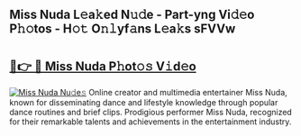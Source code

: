 ## Miss Nuda L𝚎a𝚔ed N𝚞𝚍e - Part-yng Vi𝚍𝚎o P𝚑𝚘tos - H𝚘𝚝 O𝚗𝚕yf𝚊ns L𝚎a𝚔s sFVVw

# <h2><a href="http://kf9nool.oniu.top/?m=Miss+Nuda">🔗👉 🔴 Miss Nuda P𝚑ot𝚘𝚜 V𝚒d𝚎o</a></h2>

[![Miss Nuda Nu𝚍e𝚜](https://i.imgur.com/0qMVB7G.gif)](http://kf9nool.oniu.top/?m=Miss+Nuda)
Online creator and multimedia entertainer Miss Nuda, known for disseminating dance and lifestyle knowledge through popular dance routines and brief clips. Prodigious performer Miss Nuda, recognized for their remarkable talents and achievements in the entertainment industry.  
